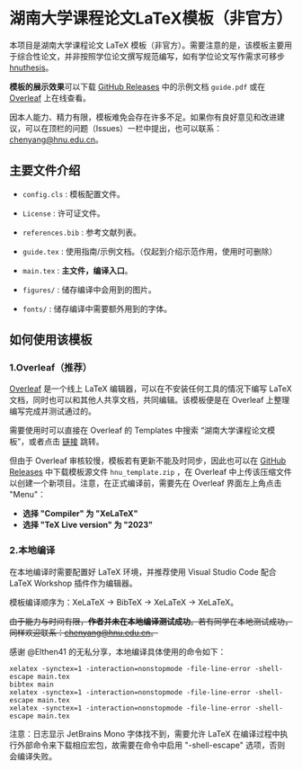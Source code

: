 # 湖南大学课程论文LaTeX模板（非官方）
本项目是湖南大学课程论文 LaTeX 模板（非官方）。需要注意的是，该模板主要用于综合性论文，并非按照学位论文撰写规范编写，如有学位论文写作需求可移步
[hnuthesis](https://github.com/yusanshi/hnuthesis)。

**模板的展示效果**可以下载 [GitHub Releases](https://github.com/zcyeee/HNU_LaTeX_Template/releases) 中的示例文档 `guide.pdf` 或在 [Overleaf](https://www.overleaf.com/latex/templates/hu-nan-da-xue-ke-cheng-lun-wen-mo-ban-cn/rrgftptzpzss) 上在线查看。

因本人能力、精力有限，模板难免会存在许多不足。如果你有良好意见和改进建议，可以在顶栏的问题（Issues）一栏中提出，也可以联系：chenyang@hnu.edu.cn。


## 主要文件介绍

- `config.cls` : 模板配置文件。
  
- `License` : 许可证文件。

- `references.bib` : 参考文献列表。

- `guide.tex` : 使用指南/示例文档。（仅起到介绍示范作用，使用时可删除）

- `main.tex` : **主文件，编译入口**。

- `figures/` : 储存编译中会用到的图片。

- `fonts/` : 储存编译中需要额外用到的字体。


## 如何使用该模板

### 1.Overleaf（推荐）

[Overleaf](https://www.overleaf.com/) 是一个线上 LaTeX 编辑器，可以在不安装任何工具的情况下编写 LaTeX 文档，同时也可以和其他人共享文档，共同编辑。该模板便是在 Overleaf 上整理编写完成并测试通过的。

需要使用时可以直接在 Overleaf 的 Templates 中搜索 “湖南大学课程论文模板”，或者点击 [链接](https://www.overleaf.com/latex/templates/hu-nan-da-xue-ke-cheng-lun-wen-mo-ban-cn/rrgftptzpzss) 跳转。

但由于 Overleaf 审核较慢，模板若有更新不能及时同步，因此也可以在 [GitHub Releases](https://github.com/zcyeee/HNU_LaTeX_Template/releases) 中下载模板源文件 `hnu_template.zip` ，在 Overleaf 中上传该压缩文件以创建一个新项目。注意，在正式编译前，需要先在 Overleaf 界面左上角点击 "Menu"：

- **选择 "Compiler" 为 "XeLaTeX"**
- **选择 "TeX Live version" 为 "2023"** 



### 2.本地编译

在本地编译时需要配置好 LaTeX 环境，并推荐使用 Visual Studio Code 配合 LaTeX Workshop 插件作为编辑器。

模板编译顺序为：XeLaTeX -> BibTeX -> XeLaTeX -> XeLaTeX。

~~由于能力与时间有限，**作者并未在本地编译测试成功**。若有同学在本地测试成功，同样欢迎联系：chenyang@hnu.edu.cn。~~

感谢 @Elthen41 的无私分享，本地编译具体使用的命令如下：

```
xelatex -synctex=1 -interaction=nonstopmode -file-line-error -shell-escape main.tex
bibtex main
xelatex -synctex=1 -interaction=nonstopmode -file-line-error -shell-escape main.tex
xelatex -synctex=1 -interaction=nonstopmode -file-line-error -shell-escape main.tex
```

注意：日志显示 JetBrains Mono 字体找不到，需要允许 LaTeX 在编译过程中执行外部命令来下载相应宏包，故需要在命令中启用 "-shell-escape" 选项，否则会编译失败。





